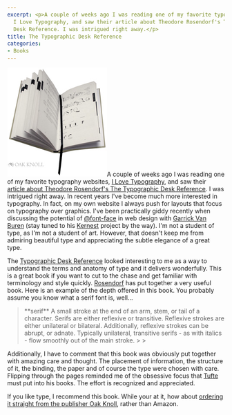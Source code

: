 ```yaml
---
excerpt: <p>A couple of weeks ago I was reading one of my favorite typography websites,
  I Love Typography, and saw their article about Theodore Rosendorf's The Typographic
  Desk Reference. I was intrigued right away.</p>
title: The Typographic Desk Reference
categories:
- Books
---
```


[![typography-desk-reference.jpg](/assets/posts/2009/typography-desk-reference.jpg)](http://typedeskref.com/)A couple of weeks ago I was reading one of my favorite typography websites, [I Love Typography](http://ilovetypography.com/), and saw their [article about Theodore Rosendorf's The Typographic Desk Reference](http://ilovetypography.com/2009/04/21/the-typographic-desk-reference/). I was intrigued right away.
In recent years I've become much more interested in typography. In fact, on my own website I always push for layouts that focus on typography over graphics. I've been practically giddy recently when discussing the potential of [@font-face](http://www.w3.org/TR/css3-webfonts/) in web design with [Garrick Van Buren](http://garrickvanburen.com/) (stay tuned to his [Kernest](http://www.kernest.com/) project by the way). I'm not a student of type, as I'm not a student of art. However, that doesn't keep me from admiring beautiful type and appreciating the subtle elegance of a great type.

<!-- more -->

The [Typographic Desk Reference](http://typedeskref.com/) looked interesting to me as a way to understand the terms and anatomy of type and it delivers wonderfully. This is a great book if you want to cut to the chase and get familiar with terminology and style quickly. [Rosendorf](http://rosendorf.us/) has put together a very useful book. Here is an example of the depth offered in this book. You probably assume you know what a serif font is, well...

<blockquote>**serif** A small stroke at the end of an arm, stem, or tail of a character. Serifs are either reflexive or transitive. Reflexive strokes are either unilateral or bilateral. Additionally, reflexive strokes can be abrupt, or adnate. Typically unilateral, transitive serifs - as with italics - flow smoothly out of the main stroke.
> 
> </blockquote>

Additionally, I have to comment that this book was obviously put together with amazing care and thought. The placement of information, the structure of it, the binding, the paper and of course the type were chosen with care. Flipping through the pages reminded me of the obsessive focus that [Tufte](http://www.edwardtufte.com/tufte/) must put into his books. The effort is recognized and appreciated.

If you like type, I recommend this book. While your at it, how about [ordering it straight from the publisher Oak Knoll](http://www.oakknoll.com/detail.php?d_booknr=96672), rather than Amazon.
